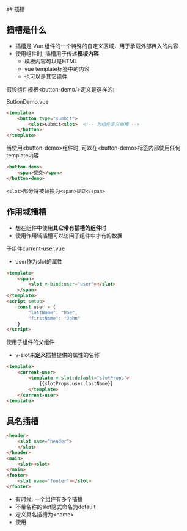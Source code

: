 s# 插槽

## 插槽是什么

- 插槽是 Vue 组件的一个特殊的自定义区域，用于承载外部传入的内容
- 使用组件时, 插槽用于传递**模板内容**
  - 模板内容可以是HTML
  - vue template标签中的内容
  - 也可以是其它组件

假设组件模板\<button-demo/>定义是这样的:

ButtonDemo.vue

```html
<template>
    <button type="sumbit">
        <slot>submit<slot>  <!-- 为组件定义插槽 -->
    </button>
</template>
```

当使用\<button-demo>组件时, 可以在\<button-demo>标签内部使用任何template内容

```html
<button-demo>
    <span>提交</span>
</button-demo>
```

`<slot>`部分将被替换为`<span>提交</span>`

## 作用域插槽

- 想在组件中使用**其它带有插槽的组件**时
- 使用作用域插槽可以访问子组件中才有的数据

子组件current-user.vue

- user作为slot的属性

```html
<template>
    <span>
        <slot v-bind:user="user"></slot>
    </span>
</template>
<script setup>
    const user = {
        "lastName": "Doe",
        "firstName": "John"
    }
</script>
```

使用子组件的父组件

- v-slot来**定义**插槽提供的属性的名称

```html
<template>
    <current-user>
        <template v-slot:default="slotProps">
            {{slotProps.user.lastName}}
        </template>
    </current-user>
<template>
```

## 具名插槽

```html
<header>
    <slot name="header">
    </slot>
</header>
<main>
    <slot><slot>
</main>
<footer>
    <slot name="footer"></slot>
</footer>
```

- 有时候, 一个组件有多个插槽
- 不带名称的slot隐式命名为default
- <slot name="<name>">定义具名插槽为\<name>
- 使用<template v-slot:slotname>使用具名插槽

使用命名插槽

- 没有在template中的内容被视为默认插槽内容

```html
<base-layout>
  <template v-slot:header>
    <h1>Here might be a page title</h1>
  </template>

  <p>A paragraph for the main content.</p>
  <p>And another one.</p>

  <template v-slot:footer>
    <p>Here's some contact info</p>
  </template>
</base-layout>
```
